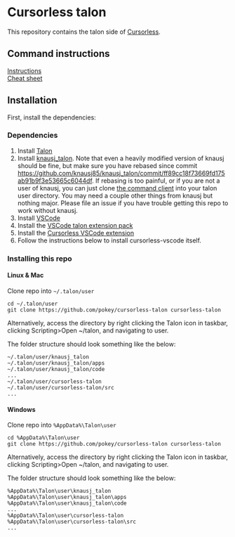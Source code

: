 # Cursorless talon

This repository contains the talon side of [Cursorless](https://marketplace.visualstudio.com/items?itemName=pokey.cursorless).  

## Command instructions
[Instructions](instructions.md)  
[Cheat sheet](cheat_sheet.md)

## Installation
First, install the dependencies:

### Dependencies
1. Install [Talon](https://talonvoice.com/)
2. Install [knausj_talon](https://github.com/knausj85/knausj_talon). Note that
   even a heavily modified version of knausj should be fine, but make sure you
   have rebased since commit
   https://github.com/knausj85/knausj_talon/commit/ff89cc18f73669fd175ab91b9f3e53665c6044df.
   If rebasing is too painful, or if you are not a user of knausj, you can just
   clone [the command
   client](https://github.com/pokey/talon-vscode-command-client) into your
   talon user directory. You may need a couple other things from knausj but nothing major.  Please file an issue if you have trouble getting this repo to work without knausj.
3. Install [VSCode](https://code.visualstudio.com/)
4. Install the [VSCode talon extension pack](https://marketplace.visualstudio.com/items?itemName=pokey.talon)
5. Install the [Cursorless VSCode extension](https://marketplace.visualstudio.com/items?itemName=pokey.cursorless)
6. Follow the instructions below to install cursorless-vscode itself.

### Installing this repo
#### Linux & Mac

Clone repo into `~/.talon/user`

```insert code:
cd ~/.talon/user
git clone https://github.com/pokey/cursorless-talon cursorless-talon
```
    
Alternatively, access the directory by right clicking the Talon icon in taskbar, clicking Scripting>Open ~/talon, and navigating to user.

The folder structure should look something like the below:

```insert code:
~/.talon/user/knausj_talon
~/.talon/user/knausj_talon/apps
~/.talon/user/knausj_talon/code
...
~/.talon/user/cursorless-talon
~/.talon/user/cursorless-talon/src
...
```

#### Windows

Clone repo into `%AppData%\Talon\user` 

```insert code:
cd %AppData%\Talon\user
git clone https://github.com/pokey/cursorless-talon cursorless-talon
```
    
Alternatively, access the directory by right clicking the Talon icon in taskbar, clicking Scripting>Open ~/talon, and navigating to user.
    
The folder structure should look something like the below:

```insert code:
%AppData%\Talon\user\knausj_talon
%AppData%\Talon\user\knausj_talon\apps
%AppData%\Talon\user\knausj_talon\code
...
%AppData%\Talon\user\cursorless-talon
%AppData%\Talon\user\cursorless-talon\src
...
```